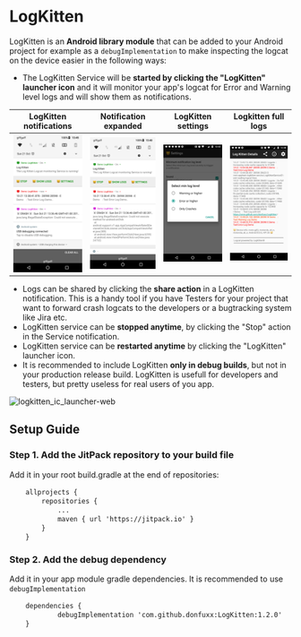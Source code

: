 # LogKitten

LogKitten is an **Android library module** that can be added to your Android project for example as a `debugImplementation` to make inspecting the logcat on the device easier in the following ways:
 - The LogKitten Service will be **started by clicking the "LogKitten" launcher icon** and it will monitor your app's logcat for Error and Warning level logs and will show them as notifications.

LogKitten notifications | Notification expanded | LogKitten settings | Logkitten full logs
------------ | ------------- | ------------ | -------------
![LogKitten notifications](https://github.com/donfuxx/LogKitten/blob/master/media/logkitten-screenshot-1.png?raw=true)|![Notification expanded](https://github.com/donfuxx/LogKitten/blob/master/media/logkitten-screenshot-2.png?raw=true)|![LogKitten settings](https://github.com/donfuxx/LogKitten/blob/master/media/logkitten-screenshot-3.png?raw=true)|![Logkitten full logs](https://github.com/donfuxx/LogKitten/blob/master/media/logkitten-screenshot-4.png?raw=true)
 
 - Logs can be shared by clicking the **share action** in a LogKitten notification. This is a handy tool if you have Testers for your project that want to forward crash logcats to the developers or a bugtracking system like Jira etc.
 - LogKitten service can be **stopped anytime**, by clicking the "Stop" action in the Service notification.
 - LogKitten service can be **restarted anytime** by clicking the "LogKitten" launcher icon.
 - It is recommended to include LogKitten **only in debug builds**, but not in your production release build. LogKitten is usefull for developers and testers, but pretty useless for real users of you app.

![logkitten_ic_launcher-web](https://user-images.githubusercontent.com/8261416/44672957-04be7200-aa22-11e8-987d-bdc8c51d3f29.png)

## Setup Guide

### Step 1. Add the JitPack repository to your build file
Add it in your root build.gradle at the end of repositories:

    	allprojects {
    		repositories {
    			...
    			maven { url 'https://jitpack.io' }
    		}
    	}

### Step 2. Add the debug dependency
Add it in your app module gradle dependencies. It is recommended to use `debugImplementation`

    	dependencies {
    	        debugImplementation 'com.github.donfuxx:LogKitten:1.2.0'
    	}
